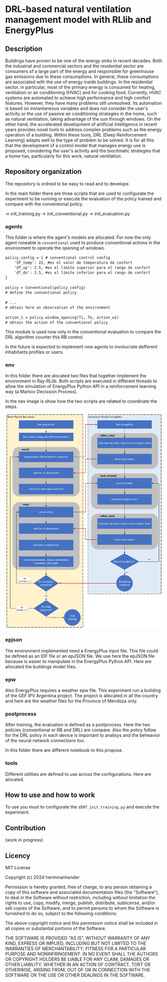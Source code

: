 # DRL-based natural ventilation management model with RLlib and EnergyPlus

## Description

Buildings have proven to be one of the energy sinks in recent decades. Both the industrial and commercial sectors and the residential sector are consumers of a large part of the energy and responsible for greenhouse gas emissions due to these consumptions. In general, these consumptions are associated with the use of energy inside buildings. In the residential sector, in particular, most of the primary energy is consumed for heating, ventilation or air conditioning (HVAC) and for cooking food. Currently, HVAC systems are automated to achieve high performance and high comfort features. However, they have many problems still unresolved. Its automation is based on instantaneous variables and does not consider the user's activity or the use of passive air conditioning strategies in the home, such as natural ventilation, taking advantage of the sun through windows. On the other hand, the accelerated development of artificial intelligence in recent years provides novel tools to address complex problems such as the energy operation of a building. Within these tools, DRL (Deep Reinforcement Learning) adapts well to the type of problem to be solved. It is for all this that the development of a control model that manages energy use is proposed, considering the user's activity and the bioclimatic strategies that a home has, particularly for this work, natural ventilation.

## Repository organization

The repository is ordned to be easy to read and to develope.

In the main folder there are three scripts that are used to configurate the experiment to be running or execute the evaluation of the policy trained and compare with the conventional policy.

-> init_training.py
-> init_conventional.py
-> init_evaluation.py

### agents

This folder is where the agent's models are allocated. For now the only agent runeable is `conventional` used to produce conventional actions in the environment to operate the opening of windows.
```
policy_config = { # conventional control config
    'SP_temp': 22, #es el valor de temperatura de confort
    'dT_up': 2.5, #es el límite superior para el rango de confort
    'dT_dn': 2.5, #es el límite inferior para el rango de confort
}

policy = Conventional(policy_config)
# define the conventional policy

# ...
# obtain here an observation of the environment

action_1 = policy.window_opening(Ti, To, action_w1)
# obtain the action of the conventional policy
```

This module is used now only in the conventional evaluation to compare the DRL algorithm counter this RB control.

In the future is expected to implement new agents to involucrate defferent inhabitants profiles or users.

### env

In this folder there are alocated two files that together implement the environment in Ray-RLlib. Both scripts are executed in different threads to allow the simulation of EnergyPlus Python API in a reinforcement learning way (a Markov Decission Process).

In the nex image is show how the two scripts are related to coordinate the steps.

![Implementación del entorno de EnergyPlus en RLlib.](execution_flow.png)

### epjson

The environment implemented need a EnergyPlus input file. This file could be defined as an IDF file or an epJSON file. We use here the epJSON file because is easier to manipulate in the EnergyPlus Python API. Here are allocated the buildings model files.

### epw

Also EnergyPlus requires a weather epw file. This experiment run a building of the GEF IPV Argentina project. The project is allocated in all the country and here are the weather files for the Province of Mendoza only.

### postprocess

After training, the evaluation is defined as a postprocess. Here the two policies (conventional or RB and DRL) are compare. Also the policy follow for the DRL policy in each device is important to analisys and the beheavior of the neural network connections too.

In this folder there are different notebook to this propose.

### tools

Different utilities are defined to use across the configurations. Here are alocated.

## How to use and how to work

To use you must to configurate the `VENT_init_training.py` and execute the experiment.

## Contribution

(work in progress)

## Licency

MIT License

Copyright (c) 2024 hermmanhender

Permission is hereby granted, free of charge, to any person obtaining a copy
of this software and associated documentation files (the "Software"), to deal
in the Software without restriction, including without limitation the rights
to use, copy, modify, merge, publish, distribute, sublicense, and/or sell
copies of the Software, and to permit persons to whom the Software is
furnished to do so, subject to the following conditions:

The above copyright notice and this permission notice shall be included in all
copies or substantial portions of the Software.

THE SOFTWARE IS PROVIDED "AS IS", WITHOUT WARRANTY OF ANY KIND, EXPRESS OR
IMPLIED, INCLUDING BUT NOT LIMITED TO THE WARRANTIES OF MERCHANTABILITY,
FITNESS FOR A PARTICULAR PURPOSE AND NONINFRINGEMENT. IN NO EVENT SHALL THE
AUTHORS OR COPYRIGHT HOLDERS BE LIABLE FOR ANY CLAIM, DAMAGES OR OTHER
LIABILITY, WHETHER IN AN ACTION OF CONTRACT, TORT OR OTHERWISE, ARISING FROM,
OUT OF OR IN CONNECTION WITH THE SOFTWARE OR THE USE OR OTHER DEALINGS IN THE
SOFTWARE.


